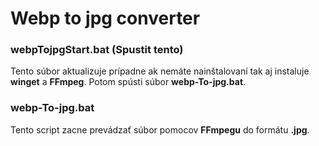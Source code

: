 # Webp to jpg converter
### webpTojpgStart.bat (Spustit tento)
Tento súbor aktualizuje prípadne ak nemáte 
nainštalovaní tak aj instaluje **winget** a **FFmpeg**. Potom spústi súbor **webp-To-jpg.bat**.

### webp-To-jpg.bat
Tento script zacne prevádzať súbor pomocov **FFmpegu** do formátu **.jpg**.